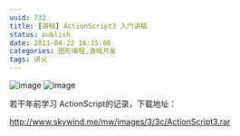 ```yaml
---
uuid: 732
title: [讲稿] ActionScript3 入门讲稿
status: publish
date: 2011-04-22 16:15:00
categories: 图形编程,游戏开发
tags: 讲义
---
```

![image](https://skywind3000.github.io/images/blog/wp-content/2011/04/image_thumb42.png) ![image](https://skywind3000.github.io/images/blog/wp-content/2011/04/image_thumb43.png)

若干年前学习 ActionScript的记录，下载地址：

<http://www.skywind.me/mw/images/3/3c/ActionScript3.rar>

